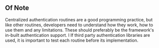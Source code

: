 ## Of Note

Centralized authentication routines are a good programming practice, but like other routines, developers need to understand how they work, how to use them and any limitations. These should preferably be the framework's in-built authentication support. I If third party authentication libraries are used, it is important to test each routine before its implementation.
